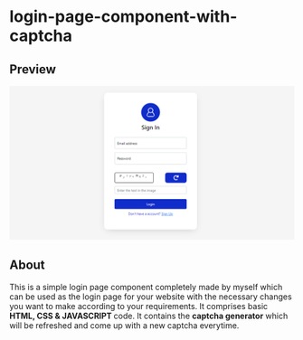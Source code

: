 # login-page-component-with-captcha

## Preview
<img src="assets/Screenshot 2023-06-15 203052.png">

## About
This is a simple login page component completely made by myself which can be used as the login page for your website with the necessary changes you want to make according to your requirements. It comprises basic <b>HTML, CSS & JAVASCRIPT </b> code. It contains the <b>captcha generator</b> which will be refreshed and come up with a new captcha everytime.
